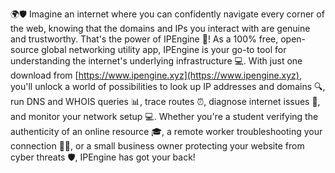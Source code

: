 🌍🛡️ Imagine an internet where you can confidently navigate every corner of the web, knowing that the domains and IPs you interact with are genuine and trustworthy. That's the power of IPEngine 🚀! As a 100% free, open-source global networking utility app, IPEngine is your go-to tool for understanding the internet's underlying infrastructure 💻. With just one download from [https://www.ipengine.xyz](https://www.ipengine.xyz), you'll unlock a world of possibilities to look up IP addresses and domains 🔍, run DNS and WHOIS queries 📊, trace routes ⏰, diagnose internet issues 🤔, and monitor your network setup 💻. Whether you're a student verifying the authenticity of an online resource 🎓, a remote worker troubleshooting your connection 🏃‍♀️, or a small business owner protecting your website from cyber threats 🛡️, IPEngine has got your back!
